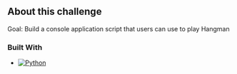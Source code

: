 ## About this challenge
Goal: Build a console application script that users can use to play Hangman

### Built With
<!-- Badge was generated using https://shields.io/ -->
* [![Python][Python.py]][Python-url]
<!-- MARKDOWN LINKS & IMAGES -->
<!-- https://www.markdownguide.org/basic-syntax/#reference-style-links -->
[Python-url]: https://www.python.org/
[Python.py]: https://img.shields.io/badge/python-py?style=plastic&logo=python